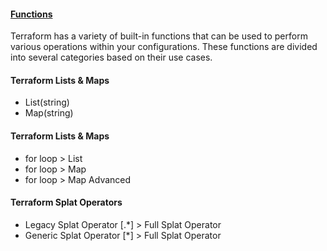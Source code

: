 #### [Functions](https://developer.hashicorp.com/terraform/language/functions)
Terraform has a variety of built-in functions that can be used to perform various operations within your configurations. These functions are divided into several categories based on their use cases.

#### Terraform Lists & Maps
- List(string)
- Map(string)

#### Terraform Lists & Maps
- for loop > List
- for loop > Map
- for loop > Map Advanced

#### Terraform Splat Operators
- Legacy Splat Operator [.*] > Full Splat Operator
- Generic Splat Operator [*] > Full Splat Operator